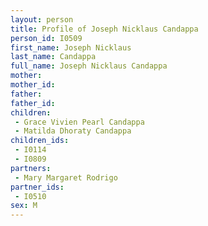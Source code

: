 ```yaml
---
layout: person
title: Profile of Joseph Nicklaus Candappa
person_id: I0509
first_name: Joseph Nicklaus
last_name: Candappa
full_name: Joseph Nicklaus Candappa
mother: 
mother_id: 
father: 
father_id: 
children:
 - Grace Vivien Pearl Candappa
 - Matilda Dhoraty Candappa
children_ids:
 - I0114
 - I0809
partners:
 - Mary Margaret Rodrigo
partner_ids:
 - I0510
sex: M
---
```



